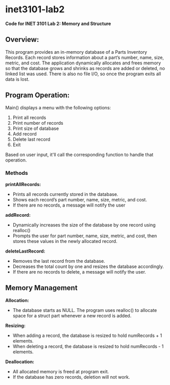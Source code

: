# inet3101-lab2
**Code for INET 3101 Lab 2: Memory and Structure**
## Overview:
This program provides an in-memory database of a Parts Inventory Records. Each record stores information about a part’s number, name, size, metric, and cost. 
The application dynamically allocates and frees memory so that the database grows and shrinks as records are added or deleted, no linked list was used. 
There is also no file I/O, so once the program exits all data is lost.
## Program Operation:
Main() displays a menu with the following options:
1. Print all records
2. Print number of records
3. Print size of database
4. Add record
5. Delete last record
6. Exit
  
Based on user input, it'll call the corresponding function to handle that operation.

### Methods
**printAllRecords:**
- Prints all records currently stored in the database.
- Shows each record’s part number, name, size, metric, and cost.
- If there are no records, a message will notify the user
  
**addRecord:**
- Dynamically increases the size of the database by one record using realloc() 
- Prompts the user for part number, name, size, metric, and cost, then stores these values in the newly allocated record.
  
**deleteLastRecord:** 
- Removes the last record from the database.
- Decreases the total count by one and resizes the database accordingly.
- If there are no records to delete, a message will notify the user.
  
## Memory Management
**Allocation:**
- The database starts as NULL. The program uses realloc() to allocate space for a struct part whenever a new record is added.
  
**Resizing:**
- When adding a record, the database is resized to hold numRecords + 1 elements.
- When deleting a record, the database is resized to hold numRecords - 1 elements.
  
**Deallocation:**
- All allocated memory is freed at program exit.
- If the database has zero records, deletion will not work.
